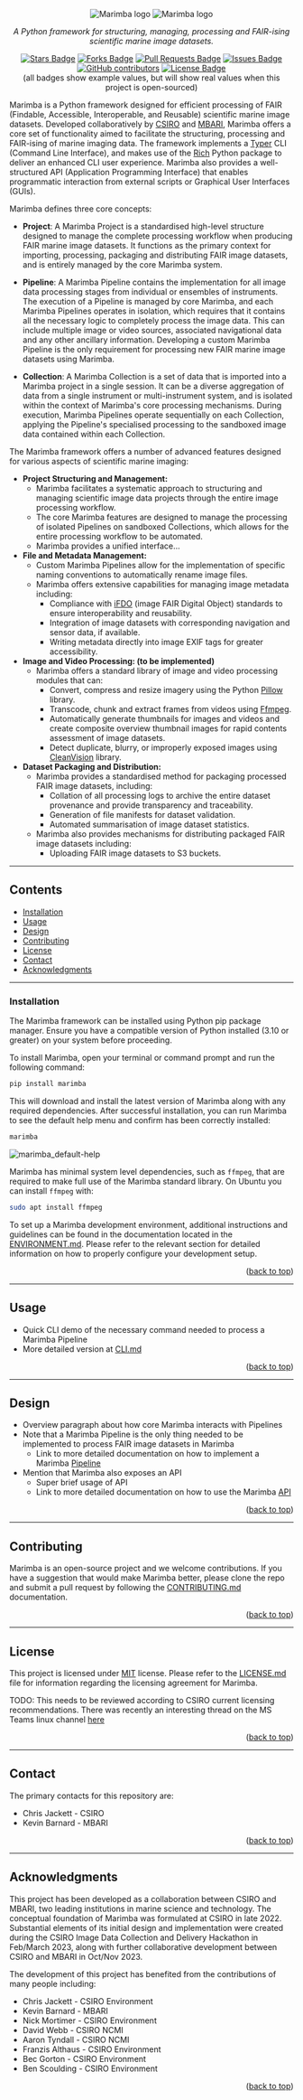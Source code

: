 <a name="readme-top"></a>

<!-- PROJECT LOGO -->
<figure markdown style="text-align: center">

![](img/logo.png "Marimba logo")
![](docs/img/logo.png "Marimba logo")

</figure>

<div style="text-align: center">

<p><i>A Python framework for structuring, managing, processing and FAIR-ising scientific marine image datasets.</i></p>
<div>
  <a href="https://github.com/elangosundar/awesome-README-templates/stargazers"><img src="https://img.shields.io/github/stars/elangosundar/awesome-README-templates" alt="Stars Badge"/></a>
<a href="https://github.com/elangosundar/awesome-README-templates/network/members"><img src="https://img.shields.io/github/forks/elangosundar/awesome-README-templates" alt="Forks Badge"/></a>
<a href="https://github.com/elangosundar/awesome-README-templates/pulls"><img src="https://img.shields.io/github/issues-pr/elangosundar/awesome-README-templates" alt="Pull Requests Badge"/></a>
<a href="https://github.com/elangosundar/awesome-README-templates/issues"><img src="https://img.shields.io/github/issues/elangosundar/awesome-README-templates" alt="Issues Badge"/></a>
<a href="https://github.com/elangosundar/awesome-README-templates/graphs/contributors"><img alt="GitHub contributors" src="https://img.shields.io/github/contributors/elangosundar/awesome-README-templates?color=2b9348"></a>
<a href="https://github.com/elangosundar/awesome-README-templates/blob/master/LICENSE"><img src="https://img.shields.io/github/license/elangosundar/awesome-README-templates?color=2b9348" alt="License Badge"/></a>
</div>
(all badges show example values, but will show real values when this project is open-sourced)
<br>
</div>

Marimba is a Python framework designed for efficient processing of FAIR (Findable, Accessible, Interoperable, and Reusable) scientific marine image datasets. Developed collaboratively by [CSIRO](https://www.csiro.au/) and [MBARI](https://www.mbari.org/), Marimba offers a core set of functionality aimed to facilitate the structuring, processing and FAIR-ising of marine imaging data. The framework implements a [Typer](https://typer.tiangolo.com/) CLI (Command Line Interface), and makes use of the [Rich](https://pypi.org/project/rich/) Python package to deliver an enhanced CLI user experience. Marimba also provides a well-structured API (Application Programming Interface) that enables programmatic interaction from external scripts or Graphical User Interfaces (GUIs).

Marimba defines three core concepts:

- **Project**: A Marimba Project is a standardised high-level structure designed to manage the complete processing workflow when producing FAIR marine image datasets. It functions as the primary context for importing, processing, packaging and distributing FAIR image datasets, and is entirely managed by the core Marimba system.


- **Pipeline**: A Marimba Pipeline contains the implementation for all image data processing stages from individual or ensembles of instruments. The execution of a Pipeline is managed by core Marimba, and each Marimba Pipelines operates in isolation, which requires that it contains all the necessary logic to completely process the image data. This can include multiple image or video sources, associated navigational data and any other ancillary information. Developing a custom Marimba Pipeline is the only requirement for processing new FAIR marine image datasets using Marimba.


- **Collection**: A Marimba Collection is a set of data that is imported into a Marimba project in a single session. It can be a diverse aggregation of data from a single instrument or multi-instrument system, and is isolated within the context of Marimba's core processing mechanisms. During execution, Marimba Pipelines operate sequentially on each Collection, applying the Pipeline's specialised processing to the sandboxed image data contained within each Collection.


The Marimba framework offers a number of advanced features designed for various aspects of scientific marine imaging:

- **Project Structuring and Management:**
  - Marimba facilitates a systematic approach to structuring and managing scientific image data projects through the entire image processing workflow.
  - The core Marimba features are designed to manage the processing of isolated Pipelines on sandboxed Collections, which allows for the entire processing workflow to be automated.
  - Marimba provides a unified interface...
- **File and Metadata Management:**
  - Custom Marimba Pipelines allow for the implementation of specific naming conventions to automatically rename image files.
  - Marimba offers extensive capabilities for managing image metadata including:
    - Compliance with [iFDO](https://marine-imaging.com/fair/ifdos/iFDO-overview/) (image FAIR Digital Object) standards to ensure interoperability and reusability.
    - Integration of image datasets with corresponding navigation and sensor data, if available.
    - Writing metadata directly into image EXIF tags for greater accessibility.
- **Image and Video Processing: (to be implemented)**
  - Marimba offers a standard library of image and video processing modules that can:
    - Convert, compress and resize imagery using the Python [Pillow](https://pypi.org/project/Pillow/) library.
    - Transcode, chunk and extract frames from videos using [Ffmpeg](https://ffmpeg.org/).
    - Automatically generate thumbnails for images and videos and create composite overview thumbnail images for rapid contents assessment of image datasets.
    - Detect duplicate, blurry, or improperly exposed images using [CleanVision](https://github.com/cleanlab/cleanvision) library.
- **Dataset Packaging and Distribution:**
  - Marimba provides a standardised method for packaging processed FAIR image datasets, including:
    - Collation of all processing logs to archive the entire dataset provenance and provide transparency and traceability.
    - Generation of file manifests for dataset validation.
    - Automated summarisation of image dataset statistics.
  - Marimba also provides mechanisms for distributing packaged FAIR image datasets including:
    - Uploading FAIR image datasets to S3 buckets.


---

## Contents

- [Installation](#installation)
- [Usage](#usage)
- [Design](#design)
- [Contributing](#contributing)
- [License](#license)
- [Contact](#contact)
- [Acknowledgments](#acknowledgments)

---

<a name="installation"></a>
### Installation

The Marimba framework can be installed using Python pip package manager. Ensure you have a compatible version of Python installed (3.10 or greater) on your system before proceeding.

To install Marimba, open your terminal or command prompt and run the following command:

```bash
pip install marimba
```

This will download and install the latest version of Marimba along with any required dependencies. After successful installation, you can run Marimba to see the default help menu and confirm has been correctly installed:

```bash
marimba
```

![](docs/img/marimba_default-help.png "marimba_default-help")

Marimba has minimal system level dependencies, such as `ffmpeg`, that are required to make full use of the Marimba standard library. On Ubuntu you can install `ffmpeg` with:

```bash
sudo apt install ffmpeg
```

To set up a Marimba development environment, additional instructions and guidelines can be found in the documentation located in the [ENVIRONMENT.md](docs/ENVIRONMENT.md). Please refer to the relevant section for detailed information on how to properly configure your development setup.


<p align="right">(<a href="#readme-top">back to top</a>)</p>

---

<a name="usage"></a>
## Usage

* Quick CLI demo of the necessary command needed to process a Marimba Pipeline
* More detailed version at [CLI.md](docs/CLI.md)


<p align="right">(<a href="#readme-top">back to top</a>)</p>

---

<a name="design"></a>
## Design

* Overview paragraph about how core Marimba interacts with Pipelines
* Note that a Marimba Pipeline is the only thing needed to be implemented to process FAIR image datasets in Marimba
  * Link to more detailed documentation on how to implement a Marimba [Pipeline](docs/PIPELINE.md)
* Mention that Marimba also exposes an API
  * Super brief usage of API
  * Link to more detailed documentation on how to use the Marimba [API](docs/API.md)

<p align="right">(<a href="#readme-top">back to top</a>)</p>

---

<a name="contributing"></a>
## Contributing

Marimba is an open-source project and we welcome contributions. If you have a suggestion that would make Marimba better, please clone the repo and submit a pull request by following the [CONTRIBUTING.md](docs/CONTRIBUTING.md) documentation.

<p align="right">(<a href="#readme-top">back to top</a>)</p>

---

<a name="license"></a>
## License

This project is licensed under [MIT](https://opensource.org/licenses/MIT) license. Please refer to the [LICENSE.md](LICENSE.md) file for information regarding the licensing agreement for Marimba.

TODO: This needs to be reviewed according to CSIRO current licensing recommendations.
There was recently an interesting thread on the MS Teams linux channel [here](https://teams.microsoft.com/l/message/19:f76b576ac1df4742a7a8cb5c2a86439d@thread.skype/1673393871094?tenantId=0fe05593-19ac-4f98-adbf-0375fce7f160&groupId=20e7492d-eca3-4f55-bbc6-e87f2ad12df2&parentMessageId=1673393871094&teamName=CSIRO&channelName=linux&createdTime=1673393871094&allowXTenantAccess=false)

<p align="right">(<a href="#readme-top">back to top</a>)</p>

---

<a name="contact"></a>
## Contact

The primary contacts for this repository are: 
* Chris Jackett - CSIRO
* Kevin Barnard - MBARI

<p align="right">(<a href="#readme-top">back to top</a>)</p>

---

<a name="acknowledgments"></a>
## Acknowledgments

This project has been developed as a collaboration between CSIRO and MBARI, two leading institutions in marine science and technology. The conceptual foundation of Marimba was formulated at CSIRO in late 2022. Substantial elements of its initial design and implementation were created during the CSIRO Image Data Collection and Delivery Hackathon in Feb/March 2023, along with further collaborative development between CSIRO and MBARI in Oct/Nov 2023.

The development of this project has benefited from the contributions of many people including:

* Chris Jackett - CSIRO Environment
* Kevin Barnard - MBARI
* Nick Mortimer - CSIRO Environment
* David Webb - CSIRO NCMI
* Aaron Tyndall - CSIRO NCMI
* Franzis Althaus - CSIRO Environment
* Bec Gorton - CSIRO Environment
* Ben Scoulding - CSIRO Environment

<p align="right">(<a href="#readme-top">back to top</a>)</p>


